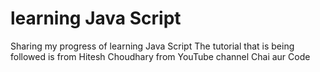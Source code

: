 # learning Java Script
Sharing my progress of learning Java Script 
The tutorial that is being followed is from Hitesh Choudhary from YouTube channel Chai aur Code

